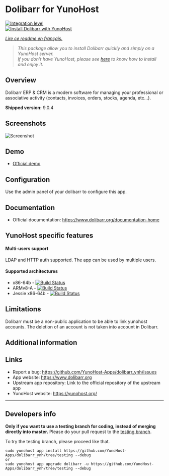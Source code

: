# Dolibarr for YunoHost

[![Integration level](https://dash.yunohost.org/integration/dolibarr.svg)](https://dash.yunohost.org/appci/app/dolibarr)  
[![Install Dolibarr with YunoHost](https://install-app.yunohost.org/install-with-yunohost.png)](https://install-app.yunohost.org/?app=dolibarr)

*[Lire ce readme en français.](./README_fr.md)*

> *This package allow you to install Dolibarr quickly and simply on a YunoHost server.  
If you don't have YunoHost, please see [here](https://yunohost.org/#/install) to know how to install and enjoy it.*

## Overview
Dolibarr ERP & CRM is a modern software for managing your professional or associative activity (contacts, invoices, orders, stocks, agenda, etc...).

**Shipped version:** 9.0.4

## Screenshots

![Screenshot](http://www.dolibarr.org/images/dolibarr_screenshot1_640x400.png)

## Demo

* [Official demo](https://www.dolibarr.org/onlinedemo)

## Configuration

Use the admin panel of your dolibarr to configure this app.

## Documentation

 * Official documentation: https://www.dolibarr.org/documentation-home

## YunoHost specific features

#### Multi-users support

LDAP and HTTP auth supported.
The app can be used by multiple users.

#### Supported architectures

* x86-64b - [![Build Status](https://ci-apps.yunohost.org/ci/logs/dolibarr%20%28Apps%29.svg)](https://ci-apps.yunohost.org/ci/apps/dolibarr/)
* ARMv8-A - [![Build Status](https://ci-apps-arm.yunohost.org/ci/logs/dolibarr%20%28Apps%29.svg)](https://ci-apps-arm.yunohost.org/ci/apps/dolibarr/)
* Jessie x86-64b - [![Build Status](https://ci-stretch.nohost.me/ci/logs/dolibarr%20%28Apps%29.svg)](https://ci-stretch.nohost.me/ci/apps/dolibarr/)

## Limitations

Dolibarr must be a non-public application to be able to link yunohost accounts.
The deletion of an account is not taken into account in Dolibarr.

## Additional information



## Links

 * Report a bug: https://github.com/YunoHost-Apps/dolibarr_ynh/issues
 * App website: https://www.dolibarr.org
 * Upstream app repository: Link to the official repository of the upstream app
 * YunoHost website: https://yunohost.org/

---

Developers info
----------------

**Only if you want to use a testing branch for coding, instead of merging directly into master.**
Please do your pull request to the [testing branch](https://github.com/YunoHost-Apps/dolibarr_ynh/tree/testing).

To try the testing branch, please proceed like that.
```
sudo yunohost app install https://github.com/YunoHost-Apps/dolibarr_ynh/tree/testing --debug
or
sudo yunohost app upgrade dolibarr -u https://github.com/YunoHost-Apps/dolibarr_ynh/tree/testing --debug
```
